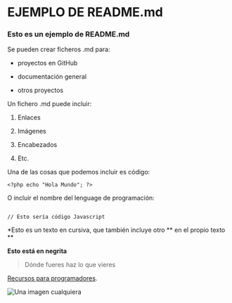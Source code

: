 # EJEMPLO DE README.md



### Esto es un ejemplo de README.md



Se pueden crear ficheros .md para:

* proyectos en GitHub

* documentación general

* otros proyectos



Un fichero .md puede incluir:

1. Enlaces

2. Imágenes

3. Encabezados

4. Etc.



Una de las cosas que podemos incluir es código:

`<?php echo "Hola Mundo"; ?>`

O incluir el nombre del lenguage de programación:

```[javascript]

// Esto sería código Javascript

```



*Esto es un texto en cursiva, que también incluye otro ** en el propio texto **



**Esto está en negrita**



>Dónde fueres haz lo que vieres



[Recursos para programadores](http://www.eldesvandejose.com "Recursos para programadores").



![Una imagen cualquiera](http://dummyimage.com/150  "De 150 x 150 píxeles")
